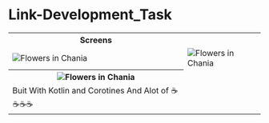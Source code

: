 # Link-Development_Task
<table style="width:100%">
  <tr>
    <th>Screens</th>
  </tr>
  <tr>
    <td>
    <img src="https://docs.google.com/uc?export=download&id=14DaDXsLvVtFvQ9LwiKnfo-mDY3fMyh3H" alt="Flowers in Chania">
    </td>
    <td>
    <img src="https://docs.google.com/uc?export=download&id=14WuWaFc3NAWbP9M-rp0wbL9w1_eeV-hM" alt="Flowers in Chania">
    </td>
  </tr>
  <tr>
   <th> <img src="https://docs.google.com/uc?export=download&id=14ZZv1xa4rsE3xWBcGZMU1lkWI7y5TMl-" alt="Flowers in Chania">  </th>
 </tr>
  <tr>
    <td>Buit With Kotlin and Corotines And Alot of ☕☕☕☕</td>
  </tr>
</table>
